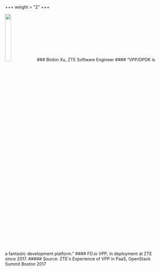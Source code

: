 +++
weight = "2"
+++

<img src="/img/zte.png" width=20% >
### Binbin Xu, ZTE Software Engineer
#### “VPP/DPDK is a fantastic development platform.”
#### FD.io VPP, in deployment at ZTE since 2017.
##### Source: ZTE's Experience of VPP in PaaS, OpenStack Summit Boston 2017
